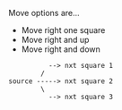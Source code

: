 Move options are...
- Move right one square
- Move right and up
- Move right and down

```
          --> nxt square 1
        /
source -----> nxt square 2
        \
          --> nxt square 3
```

